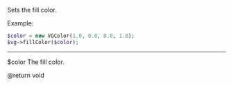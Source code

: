 Sets the fill color.

Example:

```php
$color = new VGColor(1.0, 0.0, 0.0, 1.0);
$vg->fillColor($color);
```

---

$color The fill color.

@return void